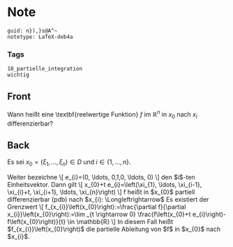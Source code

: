 # Note
```
guid: n}),}s@A^~
notetype: LaTeX-deb4a
```

### Tags
```
18_partielle_integration
wichtig
```

## Front
Wann heißt eine \textbf{reelwertige Funktion} $f$ im $\mathbb{R}^n$ in $x_0$ nach $x_i$ differenzierbar?

## Back
Es sei $x_{0}=\left(\xi_{1}, \ldots, \xi_{n}\right) \in D$ und $i \in\{1, \ldots, n\}$.<div>
</div><div>Weiter bezeichne
\[
e_{i}=(0, \ldots, 0,1,0, \ldots, 0)
\]
den $i$-ten Einheitsvektor. Dann gilt
\[
x_{0}+t e_{i}=\left(\xi_{1}, \ldots, \xi_{i-1}, \xi_{i}+t, \xi_{i+1}, \ldots, \xi_{n}\right)
\]
f heißt in $x_{0}$ partiell differenzierbar (pdb) nach $x_{i}: \Longleftrightarrow$ Es existiert der Grenzwert
\[
f_{x_{i}}\left(x_{0}\right):=\frac{\partial f}{\partial x_{i}}\left(x_{0}\right):=\lim _{t \rightarrow 0} \frac{f\left(x_{0}+t e_{i}\right)-f\left(x_{0}\right)}{t} \in \mathbb{R}
\]
In diesem Fall heißt $f_{x_{i}}\left(x_{0}\right)$ die partielle Ableitung von $f$ in $x_{0}$ nach $x_{i}$.</div>
